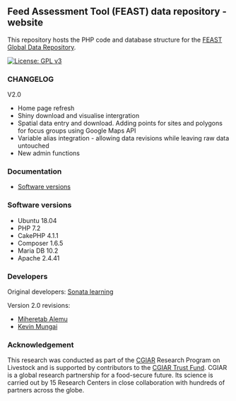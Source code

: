 Feed Assessment Tool (FEAST) data repository - website
------------
This repository hosts the PHP code and database structure for the [FEAST Global Data Repository](https://feastdata.ilri.org/).

[![License: GPL v3](https://img.shields.io/badge/License-GPLv3-blue.svg)](https://www.gnu.org/licenses/gpl-3.0)



### CHANGELOG
V2.0
- Home page refresh
- Shiny download and visualise intergration
- Spatial data entry and download. Adding points for sites and polygons for focus groups using Google Maps API
- Variable alias integration - allowing data revisions while leaving raw data untouched
- New admin functions

### Documentation

* [Software versions](#software-versions)


### Software versions
- Ubuntu 18.04
- PHP 7.2
- CakePHP 4.1.1
- Composer 1.6.5
- Maria DB 10.2
- Apache 2.4.41

### Developers

Original developers: [Sonata learning](https://sonatalearning.com/about-us/)

Version 2.0 revisions:
  - [Miheretab Alemu](https://www.upwork.com/o/profiles/users/~01b24b09765116ee59/)
  - [Kevin Mungai](https://www.upwork.com/o/profiles/users/~01b57811fe7194982d/)
  
### Acknowledgement

This research was conducted as part of the [CGIAR](https://www.cgiar.org/) Research Program on Livestock and is supported by contributors to the [CGIAR Trust Fund](https://www.cgiar.org/funders/). CGIAR is a global research partnership for a food-secure future. Its science is carried out by 15 Research Centers in close collaboration with hundreds of partners across the globe.
